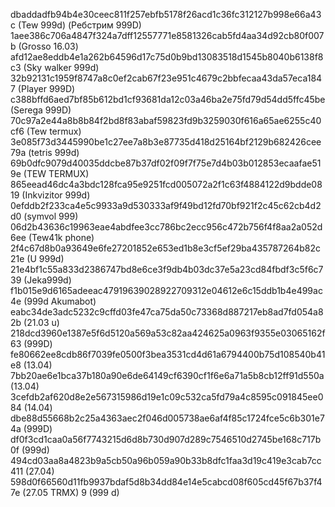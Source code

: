 dbaddadfb94b4e30ceec811f257ebfb5178f26acd1c36fc312127b998e66a43c (Tew 999d)
 (Ребстрим 999D)
1aee386c706a4847f324a7dff12557771e8581326cab5fd4aa34d92cb80f007b (Grosso 16.03)
afd12ae8eddb4e1a262b64596d17c75d0b9bd13083518d1545b8040b6138f8c3 (Sky walker 999d)
32b92131c1959f8747a8c0ef2cab67f23e951c4679c2bbfecaa43da57eca1847 (Player 999D)
c388bffd6aed7bf85b612bd1cf93681da12c03a46ba2e75fd79d54dd5ffc45be (Serega 999D)
70c97a2e44a8b8b84f2bd8f83abaf59823fd9b3259030f616a65ae6255c40cf6 (Tew termux)
3e085f73d3445990be1c27ee7a8b3e87735d418d25164bf2129b682426cee79a (tetris 999d)
69b0dfc9079d40035ddcbe87b37df02f09f7f75e7d4b03b012853ecaafae519e (TEW TERMUX)
865eead46dc4a3bdc128fca95e9251fcd005072a2f1c63f4884122d9bdde0819 (Inkvizitor 999d)
0efddb2f233ca4e5c9933a9d530333af9f49bd12fd70bf921f2c45c62cb4d2d0 (symvol 999)
06d2b43636c19963eae4abdfee3cc786bc2ecc956c472b756f4f8aa2a052d6ee (Tew41k phone)
2f4c67d8b0a93649e6fe27201852e653ed1b8e3cf5ef29ba435787264b82c21e (U 999d)
21e4bf1c55a833d2386747bd8e6ce3f9db4b03dc37e5a23cd84fbdf3c5f6c739 (Jeka999d)
f1b015e9d6165adeeac47919639028922709312e04612e6c15ddb1b4e499ac4e (999d Akumabot)
eabc34de3adc5232c9cffd03fe47ca75da50c73368d887217eb8ad7fd054a82b (21.03 u)
218dcd3960e1387e5f6d5120a569a53c82aa424625a0963f9355e03065162f63 (999D)
fe80662ee8cdb86f7039fe0500f3bea3531cd4d61a6794400b75d108540b41e8 (13.04)
7bb20ae6e1bca37b180a90e6de64149cf6390cf1f6e6a71a5b8cb12ff91d550a (13.04)
3cefdb2af620d8e2e567315986d19e1c09c532ca5fd79a4c8595c091845ee084 (14.04)
dbe88d55668b2c25a4363aec2f046d005738ae6af4f85c1724fce5c6b301e74a (999D)
df0f3cd1caa0a56f7743215d6d8b730d907d289c7546510d2745be168c717b0f (999d)
494cd03aa8a4823b9a5cb50a96b059a90b33b8dfc1faa3d19c419e3cab7cc411 (27.04)
598d0f66560d11fb9937bdaf5d8b34dd84e14e5cabcd08f605cd45f67b37f47e (27.05 TRMX)
9 (999 d)

